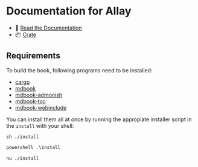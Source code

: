 # Documentation for Allay

- 📖 [Read the Documentation](https://allay-mc.github.io/docs/)
- 📦 [Crate](https://crates.io/crates/allay)


## Requirements

To build the book, following programs need to be installed:

- [cargo](https://doc.rust-lang.org/cargo/getting-started/installation.html)
- [mdbook](https://crates.io/crates/mdbook)
- [mdbook-admonish](https://crates.io/crates/mdbook-admonish)
- [mdbook-toc](https://crates.io/crates/mdbook-toc)
- [mdbook-webinclude](https://crates.io/crates/mdbook-webinclude)

You can install them all at once by running the appropiate installer script in
the `install` with your shell:

```console
sh ./install
```

```powershell
powershell .\install
```

```console
nu ./install
```

